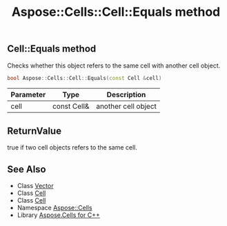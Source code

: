 ﻿---
title: Aspose::Cells::Cell::Equals method
linktitle: Equals
second_title: Aspose.Cells for C++ API Reference
description: 'Aspose::Cells::Cell::Equals method. Checks whether this object refers to the same cell with another cell object in C++.'
type: docs
weight: 6900
url: /cpp/aspose.cells/cell/equals/
---
## Cell::Equals method


Checks whether this object refers to the same cell with another cell object.

```cpp
bool Aspose::Cells::Cell::Equals(const Cell &cell)
```


| Parameter | Type | Description |
| --- | --- | --- |
| cell | const Cell\& | another cell object |

## ReturnValue

true if two cell objects refers to the same cell.

## See Also

* Class [Vector](../../vector/)
* Class [Cell](../)
* Class [Cell](../)
* Namespace [Aspose::Cells](../../)
* Library [Aspose.Cells for C++](../../../)
